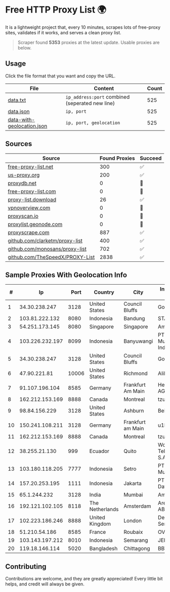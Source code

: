 
# Free HTTP Proxy List 🌍

It is a lightweight project that, every 10 minutes, scrapes lots of free-proxy sites, validates if it works, and serves a clean proxy list.


> Scraper found **5353** proxies at the latest update. Usable proxies are below.

## Usage

Click the file format that you want and copy the URL.


|File|Content|Count|
|----|-------|-----|
|[data.txt](https://raw.githubusercontent.com/themiralay/Proxy-List-World/master/data.txt)|`ip_address:port` combined (seperated new line)|525|
|[data.json](https://raw.githubusercontent.com/themiralay/Proxy-List-World/master/data.json)|`ip, port`|525|
|[data-with-geolocation.json](https://raw.githubusercontent.com/themiralay/Proxy-List-World/master/data-with-geolocation.json)|`ip, port, geolocation`|525|

## Sources

|Source|Found Proxies|Succeed|
|------|-------------|-------|
|[free-proxy-list.net](https://free-proxy-list.net)|300|✅|
|[us-proxy.org](https://www.us-proxy.org)|200|✅|
|[proxydb.net](http://proxydb.net)|0|🚫|
|[free-proxy-list.com](https://free-proxy-list.com/?page=&port=&type%5B%5D=http&type%5B%5D=https&up_time=0&search=Search)|0|🚫|
|[proxy-list.download](https://www.proxy-list.download/HTTP)|26|✅|
|[vpnoverview.com](https://vpnoverview.com/privacy/anonymous-browsing/free-proxy-servers)|0|🚫|
|[proxyscan.io](https://www.proxyscan.io)|0|🚫|
|[proxylist.geonode.com](https://proxylist.geonode.com/api/proxy-list?limit=300&page=1&sort_by=lastChecked&sort_type=desc&protocols=http,https)|0|🚫|
|[proxyscrape.com](https://api.proxyscrape.com/v2/?request=displayproxies&protocol=http&timeout=10000&country=all&ssl=all&anonymity=all)|887|✅|
|[github.com/clarketm/proxy-list](https://raw.githubusercontent.com/clarketm/proxy-list/master/proxy-list-raw.txt)|400|✅|
|[github.com/monosans/proxy-list](https://raw.githubusercontent.com/monosans/proxy-list/main/proxies/http.txt)|702|✅|
|[github.com/TheSpeedX/PROXY-List](https://raw.githubusercontent.com/TheSpeedX/PROXY-List/master/http.txt)|2838|✅|


## Sample Proxies With Geolocation Info

|#|Ip|Port|Country|City|Internet Service Provider|
|-|--|----|-------|----|-------------------------|
|1|34.30.238.247|3128|United States|Council Bluffs|Google LLC|
|2|103.81.222.132|8080|Indonesia|Bandung|STARNET|
|3|54.251.173.145|8080|Singapore|Singapore|Amazon.com, Inc.|
|4|103.226.232.197|8099|Indonesia|Banyuwangi|PT Jaringan Multimedia Indonesia|
|5|34.30.238.247|3128|United States|Council Bluffs|Google LLC|
|6|47.90.221.81|10006|United States|Richmond|Alibaba.com LLC|
|7|91.107.196.104|8585|Germany|Frankfurt Am Main|Hetzner Online AG|
|8|162.212.153.169|8888|Canada|Montreal|tzulo, inc.|
|9|98.84.156.229|3128|United States|Ashburn|BellSouth.net Inc.|
|10|150.241.108.211|3128|Germany|Frankfurt am Main|u1host ltd|
|11|162.212.153.169|8888|Canada|Montreal|tzulo, inc.|
|12|38.255.21.130|999|Ecuador|Quito|World Sistem Telecom WST S.A.S.|
|13|103.180.118.205|7777|Indonesia|Setro|PT Persada Data Multimedia|
|14|157.20.253.195|1111|Indonesia|Jakarta|PT.Global Media Data Prima|
|15|65.1.244.232|3128|India|Mumbai|Amazon.com|
|16|192.121.102.105|8118|The Netherlands|Amsterdam|Arelion Sweden AB|
|17|102.223.186.246|8888|United Kingdom|London|Dedicated Servers|
|18|51.210.54.186|8585|France|Roubaix|OVH SAS|
|19|103.143.197.212|8010|Indonesia|Semarang|JERNIHNETWORK|
|20|119.18.146.114|5020|Bangladesh|Chittagong|BBTS Network|



## Contributing

Contributions are welcome, and they are greatly appreciated! Every
little bit helps, and credit will always be given.


